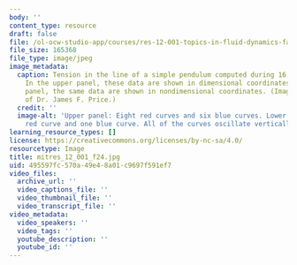 ```yaml
---
body: ''
content_type: resource
draft: false
file: /ol-ocw-studio-app/courses/res-12-001-topics-in-fluid-dynamics-fall-2024/mitres_12_001_f24.jpg
file_size: 165368
file_type: image/jpeg
image_metadata:
  caption: Tension in the line of a simple pendulum computed during 16 numerical experiments.
    In the upper panel, these data are shown in dimensional coordinates. In the lower
    panel, the same data are shown in nondimensional coordinates. (Image courtesy
    of Dr. James F. Price.)
  credit: ''
  image-alt: 'Upper panel: Eight red curves and six blue curves. Lower panel: One
    red curve and one blue curve. All of the curves oscillate vertically.'
learning_resource_types: []
license: https://creativecommons.org/licenses/by-nc-sa/4.0/
resourcetype: Image
title: mitres_12_001_f24.jpg
uid: 495597fc-570a-49e4-8a01-c9697f591ef7
video_files:
  archive_url: ''
  video_captions_file: ''
  video_thumbnail_file: ''
  video_transcript_file: ''
video_metadata:
  video_speakers: ''
  video_tags: ''
  youtube_description: ''
  youtube_id: ''
---
```

